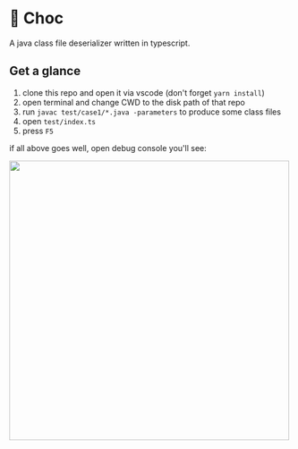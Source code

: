 # 🍫 Choc

A java class file deserializer written in typescript.

## Get a glance

1. clone this repo and open it via vscode (don't forget `yarn install`)
2. open terminal and change CWD to the disk path of that repo
3. run `javac test/case1/*.java -parameters` to produce some class files
4. open `test/index.ts`
5. press `F5`

if all above goes well, open debug console you'll see:

<img src="http://og9g58alt.bkt.clouddn.com/20180403185049.png" width="500" />
